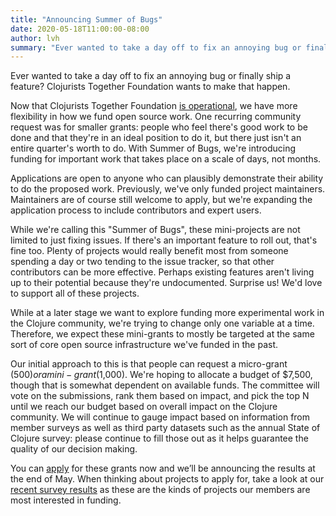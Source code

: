 ```yaml
---
title: "Announcing Summer of Bugs"
date: 2020-05-18T11:00:00-08:00
author: lvh
summary: "Ever wanted to take a day off to fix an annoying bug or finally ship a feature? Clojurists Together Foundation wants to make that happen."
---
```


Ever wanted to take a day off to fix an annoying bug or finally ship a feature? Clojurists Together Foundation wants to make that happen.

Now that Clojurists Together Foundation [is operational](/news/announcing-the-clojurists-together-foundation/), we have more flexibility in how we fund open source work. One recurring community request was for smaller grants: people who feel there's good work to be done and that they're in an ideal position to do it, but there just isn't an entire quarter's worth to do. With Summer of Bugs, we're introducing funding for important work that takes place on a scale of days, not months.

Applications are open to anyone who can plausibly demonstrate their ability to do the proposed work. Previously, we've only funded project maintainers. Maintainers are of course still welcome to apply, but we're expanding the application process to include contributors and expert users.

While we're calling this "Summer of Bugs", these mini-projects are not limited to just fixing issues. If there's an important feature to roll out, that's fine too. Plenty of projects would really benefit most from someone spending a day or two tending to the issue tracker, so that other contributors can be more effective. Perhaps existing features aren't living up to their potential because they're undocumented. Surprise us! We'd love to support all of these projects.

While at a later stage we want to explore funding more experimental work in the Clojure community, we're trying to change only one variable at a time. Therefore, we expect these mini-grants to mostly be targeted at the same sort of core open source infrastructure we've funded in the past.

Our initial approach to this is that people can request a micro-grant ($500) or a mini-grant ($1,000). We're hoping to allocate a budget of $7,500, though that is somewhat dependent on available funds. The committee will vote on the submissions, rank them based on impact, and pick the top N until we reach our budget based on overall impact on the Clojure community. We will continue to gauge impact based on information from member surveys as well as third party datasets such as the annual State of Clojure survey: please continue to fill those out as it helps guarantee the quality of our decision making.

You can [apply](/open-source/) for these grants now and we’ll be announcing the results at the end of May. When thinking about projects to apply for, take a look at our [recent survey results](/news/q2-2020-survey-results/) as these are the kinds of projects our members are most interested in funding.
